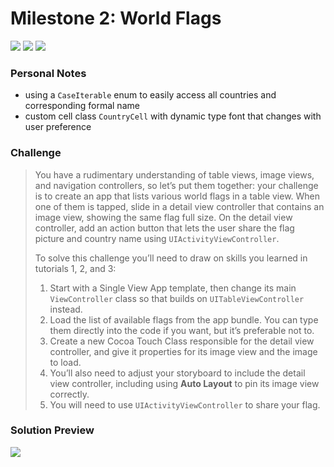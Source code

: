 # Milestone 2: World Flags

[![](https://img.shields.io/badge/Hacking%20with%20iOS-2019.10.26-36A9AE?logo=gumroad)](https://www.hackingwithswift.com/store/hacking-with-ios) [![](https://img.shields.io/badge/Xcode-11.3.1-3d8af0?logo=xcode)](#) [![](https://img.shields.io/badge/Swift-5.1-FA7343?logo=swift)](#)

### Personal Notes
- using a `CaseIterable` enum to easily access all countries and corresponding formal name
- custom cell class `CountryCell` with dynamic type font that changes with user preference

### Challenge
> You have a rudimentary understanding of table views, image views, and navigation controllers, so let’s put them together: your challenge is to create an app that lists various world flags in a table view. When one of them is tapped, slide in a detail view controller that contains an image view, showing the same flag full size. On the detail view controller, add an action button that lets the user share the flag picture and country name using `UIActivityViewController`.
>
> To solve this challenge you’ll need to draw on skills you learned in tutorials 1, 2, and 3:
> 1. Start with a Single View App template, then change its main `ViewController` class so that builds on `UITableViewController` instead.
> 2. Load the list of available flags from the app bundle. You can type them directly into the code if you want, but it’s preferable not to.
> 3. Create a new Cocoa Touch Class responsible for the detail view controller, and give it properties for its image view and the image to load.
> 4. You’ll also need to adjust your storyboard to include the detail view controller, including using **Auto Layout** to pin its image view correctly.
> 5. You will need to use `UIActivityViewController` to share your flag.

### Solution Preview
<img src="https://user-images.githubusercontent.com/4438390/71431385-83bbcd00-269f-11ea-9418-a7a4adfcec3a.png">
